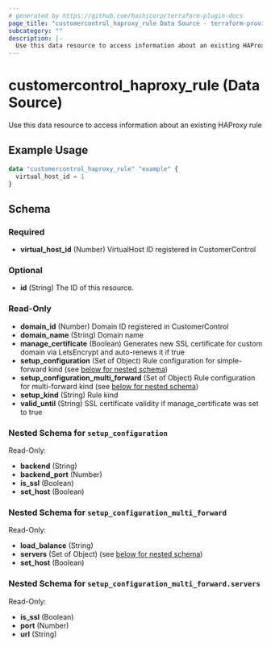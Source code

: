 ```yaml
---
# generated by https://github.com/hashicorp/terraform-plugin-docs
page_title: "customercontrol_haproxy_rule Data Source - terraform-provider-customercontrol"
subcategory: ""
description: |-
  Use this data resource to access information about an existing HAProxy rule
---
```


# customercontrol_haproxy_rule (Data Source)

Use this data resource to access information about an existing HAProxy rule

## Example Usage

```terraform
data "customercontrol_haproxy_rule" "example" {
  virtual_host_id = 1
}
```

<!-- schema generated by tfplugindocs -->
## Schema

### Required

- **virtual_host_id** (Number) VirtualHost ID registered in CustomerControl

### Optional

- **id** (String) The ID of this resource.

### Read-Only

- **domain_id** (Number) Domain ID registered in CustomerControl
- **domain_name** (String) Domain name
- **manage_certificate** (Boolean) Generates new SSL certificate for custom domain via LetsEncrypt and auto-renews it if true
- **setup_configuration** (Set of Object) Rule configuration for simple-forward kind (see [below for nested schema](#nestedatt--setup_configuration))
- **setup_configuration_multi_forward** (Set of Object) Rule configuration for multi-forward kind (see [below for nested schema](#nestedatt--setup_configuration_multi_forward))
- **setup_kind** (String) Rule kind
- **valid_until** (String) SSL certificate validity if manage_certificate was set to true

<a id="nestedatt--setup_configuration"></a>
### Nested Schema for `setup_configuration`

Read-Only:

- **backend** (String)
- **backend_port** (Number)
- **is_ssl** (Boolean)
- **set_host** (Boolean)


<a id="nestedatt--setup_configuration_multi_forward"></a>
### Nested Schema for `setup_configuration_multi_forward`

Read-Only:

- **load_balance** (String)
- **servers** (Set of Object) (see [below for nested schema](#nestedobjatt--setup_configuration_multi_forward--servers))
- **set_host** (Boolean)

<a id="nestedobjatt--setup_configuration_multi_forward--servers"></a>
### Nested Schema for `setup_configuration_multi_forward.servers`

Read-Only:

- **is_ssl** (Boolean)
- **port** (Number)
- **url** (String)


